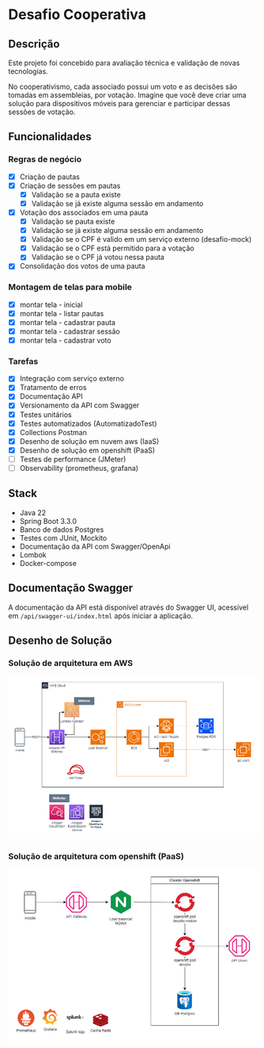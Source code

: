 # Desafio Cooperativa

## Descrição

Este projeto foi concebido para avaliação técnica e validação de novas tecnologias.

No cooperativismo, cada associado possui um voto e as decisões são tomadas em assembleias, 
por votação. Imagine que você deve criar uma solução para dispositivos móveis para gerenciar e 
participar dessas sessões de votação. 

## Funcionalidades

### Regras de negócio

- [x] Criação de pautas
- [x] Criação de sessões em pautas
    - [x] Validação se a pauta existe
    - [x] Validação se já existe alguma sessão em andamento
- [x] Votação dos associados em uma pauta
    - [x] Validação se pauta existe
    - [x] Validação se já existe alguma sessão em andamento
    - [x] Validação se o CPF é valido em um serviço externo (desafio-mock)
    - [x] Validação se o CPF está permitido para a votação
    - [x] Validação se o CPF já votou nessa pauta
- [x] Consolidação dos votos de uma pauta

### Montagem de telas para mobile

- [x] montar tela - inicial
- [x] montar tela - listar pautas
- [x] montar tela - cadastrar pauta
- [x] montar tela - cadastrar sessão
- [x] montar tela - cadastrar voto

### Tarefas

- [X] Integração com serviço externo
- [X] Tratamento de erros
- [X] Documentação API
- [x] Versionamento da API com Swagger
- [x] Testes unitários
- [x] Testes automatizados (AutomatizadoTest)
- [x] Collections Postman
- [x] Desenho de solução em nuvem aws (IaaS)
- [x] Desenho de solução em openshift (PaaS)
- [ ] Testes de performance (JMeter)
- [ ] Observability (prometheus, grafana)

## Stack

- Java 22
- Spring Boot 3.3.0
- Banco de dados Postgres
- Testes com JUnit, Mockito
- Documentação da API com Swagger/OpenApi
- Lombok
- Docker-compose

## Documentação Swagger

A documentação da API está disponível através do Swagger UI, acessível em `/api/swagger-ui/index.html` após iniciar a aplicação.

## Desenho de Solução

### Solução de arquitetura em AWS

![solucao-aws](solucao-aws.drawio.png "Solução AWS")


### Solução de arquitetura com openshift (PaaS)

![solucao-paas](solucao-paas.drawio.png "Solução PaaS")